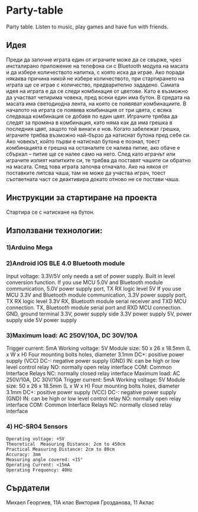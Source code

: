 # Party-table
Party table. Listen to music, play games and have fun with friends.

## Идея
Преди да започне играта един от играчите може да се свърже, чрез инсталирано приложение на телефона си с Bluetooth модула на масата и да избере количеството напитка, с която иска да играе. Ако поради някаква причина никой не избере количеството, при стартирането на играта ще се играе с количество, предварително зададено. Самата идея на играта е да се следи комбинация от цветове. Като е възможно да участват четирима човека, пред всеки един има бутон. В средата на масата има светодиодна лента, на която се появяват комбинациите. В началото на играта се появява комбинация от три цвята, с всяка следваща комбинация се добавя по един цвят. Играчите трябва да следят за промяна в комбинация, като няма как да има грешка в последния цвят, защото той винаги е нов. Когато забележат грешка, играчите трябва възможно най-бързо да натиснат бутона пред себе си. Ако човекът, който първи е натиснал бутона е познал, тоест комбинацията е грешна на останалите се налива питие, ако обаче е сбъркал – питие ще се налее само на него. След като играчът или играчите изпият напитките си, те трябва да поставят чашите си обратно на масата. След това играта започва отначало. Ако на някоя от поставките липсва чаша, там не може да участва играч, тоест съответната част се деактивира докато отново не се постави чаша.

## Инструкции за стартиране на проекта
Стартира се с натискане на бутон.

## Използвани технологии:
### 1)Arduino Mega
### 2)Android IOS BLE 4.0 Bluetooth module
Input voltage: 3.3V/5V only needs a set of power supply. 
Built in level conversion function. 
If you use MCU 5.0V and Bluetooth module communication, 5.0V power supply port, TX RX logic level 5V 
If you use MCU 3.3V and Bluetooth module communication, 3.3V power supply port, TX RX logic level 3.3V 
RX, Bluetooth module serial receiver and TXD MCU connection. 
TX, Bluetooth module serial port and RXD MCU connection. 
GND, ground terminal 
3.3V, power supply side 3.3V power supply 
5V, power supply side 5V power supply
### 3)Maximum load: AC 250V/10A, DC 30V/10A
Trigger current: 5mA
Working voltage: 5V
Module size: 50 x 26 x 18.5mm (L x W x H)
Four mounting bolts holes, diameter 3.1mm
DC+: positive power supply (VCC)
DC-: negative power supply (GND)
IN: can be high or low level control relay
NO: normally open relay interface
COM: Common Interface Relays
NC: normally closed relay interface
Maximum load: AC 250V/10A, DC 30V/10A
Trigger current: 5mA
Working voltage: 5V
Module size: 50 x 26 x 18.5mm (L x W x H)
Four mounting bolts holes, diameter 3.1mm
DC+: positive power supply (VCC)
DC-: negative power supply (GND)
IN: can be high or low level control relay
NO: normally open relay interface
COM: Common Interface Relays
NC: normally closed relay interface
### 4) HC-SR04 Sensors
    Operating voltage: +5V
    Theoretical  Measuring Distance: 2cm to 450cm
    Practical Measuring Distance: 2cm to 80cm
    Accuracy: 3mm
    Measuring angle covered: <15°
    Operating Current: <15mA
    Operating Frequency: 40Hz


## Сърдатели
Михаел Георгиев, 11A клас
Виктория Грозданова, 11 Аклас

